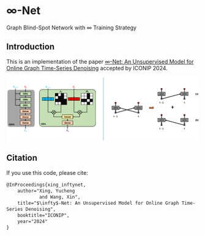 # $\infty$-Net
Graph Blind-Spot Network with $\infty$ Training Strategy


## Introduction
This is an implementation of the paper [$\infty$-Net: An Unsupervised Model for Online Graph Time-Series Denoising]() accepted by ICONIP 2024.

<div align=center>
  <img src="https://github.com/SBU-YCX/Infinity-Net/blob/main/InfinityNet.PNG">
</div>


## Citation

If you use this code, please cite:

```
@InProceedings{xing_inftynet,
    author="Xing, Yucheng
            and Wang, Xin",
    title="$\infty$-Net: An Unsupervised Model for Online Graph Time-Series Denoising",
    booktitle="ICONIP",
    year="2024"
}
```
